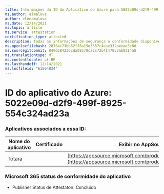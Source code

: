 ```yaml
---
title: Informações da ID do Aplicativo do Azure para 5022e09d-d2f9-499f-8925-554c324ad23a
ms.author: elmalova
author: elenamalova
ms.date: 12/14/2021
ms.topic: article
ms.service: attestation
certification_type: attested
description: Todas as informações de segurança e conformidade disponíveis para 5022e09d-d2f9-499f-8925-554c324ad23a.
ms.openlocfilehash: 28764c73bb52ff8a15e3557c4eae332beeae3c8d
ms.sourcegitcommit: 849d584236cda08570ca2c72b4147853ab0314a8
ms.translationtype: MT
ms.contentlocale: pt-BR
ms.lasthandoff: 12/14/2021
ms.locfileid: "61504834"
---
```

# <a name="azure-app-id-5022e09d-d2f9-499f-8925-554c324ad23a"></a>ID do aplicativo do Azure: 5022e09d-d2f9-499f-8925-554c324ad23a


### <a name="apps-associated-with-this-id"></a>Aplicativos associados a essa ID:
| **Nome do aplicativo** | **Certificado** | **Exibir no AppSource** |
|--------------|---------------|-----------------------|
| [Totara](https://docs.microsoft.com/microsoft-365-app-certification/forward/WA200003222) |  | [https://appsource.microsoft.com/product/office/WA200003222](https://appsource.microsoft.com/product/office/WA200003222) |

### <a name="microsoft-365-app-compliance-status"></a>Microsoft 365 status de conformidade do aplicativo
- Publisher Status de Attestaton: Concluído
